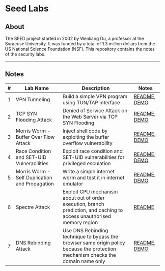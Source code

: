 # Seed Labs

## About

The SEED project started in 2002 by Wenliang Du, a professor at the Syracuse University. It was funded by a total of 1.3 million dollars from the US National Science Foundation (NSF). This repository contains the notes of the security labs.

---

## Notes

| # | Lab Name | Description |  Notes |
| --- | ---      | --- | ---   |
| 1 |  VPN Tunneling | Build a simple VPN program using TUN/TAP interface | [README](./labs/VPN_Tunnel/README.md), [DEMO](https://github.com/timyiu478/network-security-seed-labs/blob/main/labs/VPN_Tunnel/README.md#demo)|
| 2 | TCP SYN Flooding Attack | Denied of Service Attack on the Web Server via TCP SYN Flooding | [README](./labs/TCP_Attacks/README.md), [DEMO](https://github.com/timyiu478/network-security-seed-labs/blob/main/labs/TCP_Attacks/DEMO.md#tcp-syn-flood-attack-for-denied-of-service-attack)|
| 3 | Morris Worm - Buffer Over Flow Attack | Inject shell code by exploiting the buffer overflow vulnerability | [README](./labs/Morris_Worm/README.md#task-1-attack-the-first-target), [DEMO](https://github.com/timyiu478/network-security-seed-labs/blob/main/labs/Morris_Worm/README.md#demo) |
| 4 | Race Condition and SET-UID Vulnerabilities | Exploit race condition and SET-UID vulnerabilities for privileged esculation | [README](./labs/Race_Condition/README.md), [DEMO](https://github.com/timyiu478/seed-labs/blob/main/labs/Race_Condition/README.md#demo) |
| 5 | Morris Worm - Self Duplication and Propagation | Write a simple internet worm and test it in internet emulator | [README](./labs/Morris_Worm/README.md#step-3-self-duplication), [DEMO](https://github.com/timyiu478/seed-labs/blob/main/labs/Morris_Worm/README.md#morris-worm-demo) |
| 6 | Spectre Attack | Exploit CPU mechanism about out of order execution, branch prediction, and caching to access unauthorised memory region | [README](./labs/Spectre_Attack/README.md) |
| 7 | DNS Rebinding Attack | Use DNS Rebinding technique to bypass the browser same origin policy because the protection mechanism checks the domain name only | [README](./labs/DNS_Rebinding/README.md), [DEMO](https://github.com/timyiu478/seed-labs/blob/main/labs/DNS_Rebinding/README.md#demo) |
